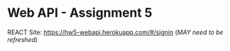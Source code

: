# Web API - Assignment 5

REACT Site: https://hw5-webapi.herokuapp.com/#/signin (*MAY need to be refreshed*)
